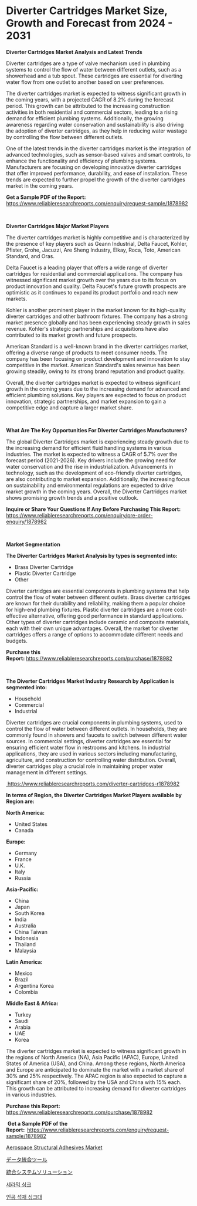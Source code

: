 <p><h1>Diverter Cartridges Market Size, Growth and Forecast from 2024 - 2031</h1></p><p><strong>Diverter Cartridges Market Analysis and Latest Trends</strong></p>
<p><p>Diverter cartridges are a type of valve mechanism used in plumbing systems to control the flow of water between different outlets, such as a showerhead and a tub spout. These cartridges are essential for diverting water flow from one outlet to another based on user preferences.</p><p>The diverter cartridges market is expected to witness significant growth in the coming years, with a projected CAGR of 8.2% during the forecast period. This growth can be attributed to the increasing construction activities in both residential and commercial sectors, leading to a rising demand for efficient plumbing systems. Additionally, the growing awareness regarding water conservation and sustainability is also driving the adoption of diverter cartridges, as they help in reducing water wastage by controlling the flow between different outlets.</p><p>One of the latest trends in the diverter cartridges market is the integration of advanced technologies, such as sensor-based valves and smart controls, to enhance the functionality and efficiency of plumbing systems. Manufacturers are focusing on developing innovative diverter cartridges that offer improved performance, durability, and ease of installation. These trends are expected to further propel the growth of the diverter cartridges market in the coming years.</p></p>
<p><strong>Get a Sample PDF of the Report:&nbsp;</strong> <a href="https://www.reliableresearchreports.com/enquiry/request-sample/1878982">https://www.reliableresearchreports.com/enquiry/request-sample/1878982</a></p>
<p>&nbsp;</p>
<p><strong>Diverter Cartridges Major Market Players</strong></p>
<p><p>The diverter cartridges market is highly competitive and is characterized by the presence of key players such as Geann Industrial, Delta Faucet, Kohler, Pfister, Grohe, Jacuzzi, Are Sheng Industry, Elkay, Roca, Toto, American Standard, and Oras. </p><p>Delta Faucet is a leading player that offers a wide range of diverter cartridges for residential and commercial applications. The company has witnessed significant market growth over the years due to its focus on product innovation and quality. Delta Faucet's future growth prospects are optimistic as it continues to expand its product portfolio and reach new markets.</p><p>Kohler is another prominent player in the market known for its high-quality diverter cartridges and other bathroom fixtures. The company has a strong market presence globally and has been experiencing steady growth in sales revenue. Kohler's strategic partnerships and acquisitions have also contributed to its market growth and future prospects.</p><p>American Standard is a well-known brand in the diverter cartridges market, offering a diverse range of products to meet consumer needs. The company has been focusing on product development and innovation to stay competitive in the market. American Standard's sales revenue has been growing steadily, owing to its strong brand reputation and product quality.</p><p>Overall, the diverter cartridges market is expected to witness significant growth in the coming years due to the increasing demand for advanced and efficient plumbing solutions. Key players are expected to focus on product innovation, strategic partnerships, and market expansion to gain a competitive edge and capture a larger market share.</p></p>
<p>&nbsp;</p>
<p><strong>What Are The Key Opportunities For Diverter Cartridges Manufacturers?</strong></p>
<p><p>The global Diverter Cartridges market is experiencing steady growth due to the increasing demand for efficient fluid handling systems in various industries. The market is expected to witness a CAGR of 5.7% over the forecast period (2021-2026). Key drivers include the growing need for water conservation and the rise in industrialization. Advancements in technology, such as the development of eco-friendly diverter cartridges, are also contributing to market expansion. Additionally, the increasing focus on sustainability and environmental regulations are expected to drive market growth in the coming years. Overall, the Diverter Cartridges market shows promising growth trends and a positive outlook.</p></p>
<p><strong>Inquire or Share Your Questions If Any Before Purchasing This Report:</strong> <a href="https://www.reliableresearchreports.com/enquiry/pre-order-enquiry/1878982">https://www.reliableresearchreports.com/enquiry/pre-order-enquiry/1878982</a></p>
<p>&nbsp;</p>
<p><strong>Market Segmentation</strong></p>
<p><strong>The Diverter Cartridges Market Analysis by types is segmented into:</strong></p>
<p><ul><li>Brass Diverter Cartridge</li><li>Plastic Diverter Cartridge</li><li>Other</li></ul></p>
<p><p>Diverter cartridges are essential components in plumbing systems that help control the flow of water between different outlets. Brass diverter cartridges are known for their durability and reliability, making them a popular choice for high-end plumbing fixtures. Plastic diverter cartridges are a more cost-effective alternative, offering good performance in standard applications. Other types of diverter cartridges include ceramic and composite materials, each with their own unique advantages. Overall, the market for diverter cartridges offers a range of options to accommodate different needs and budgets.</p></p>
<p><strong>Purchase this Report:&nbsp;</strong><a href="https://www.reliableresearchreports.com/purchase/1878982">https://www.reliableresearchreports.com/purchase/1878982</a></p>
<p>&nbsp;</p>
<p><strong>The Diverter Cartridges Market Industry Research by Application is segmented into:</strong></p>
<p><ul><li>Household</li><li>Commercial</li><li>Industrial</li></ul></p>
<p><p>Diverter cartridges are crucial components in plumbing systems, used to control the flow of water between different outlets. In households, they are commonly found in showers and faucets to switch between different water sources. In commercial settings, diverter cartridges are essential for ensuring efficient water flow in restrooms and kitchens. In industrial applications, they are used in various sectors including manufacturing, agriculture, and construction for controlling water distribution. Overall, diverter cartridges play a crucial role in maintaining proper water management in different settings.</p></p>
<p><a href="https://www.reliableresearchreports.com/diverter-cartridges-r1878982">&nbsp;https://www.reliableresearchreports.com/diverter-cartridges-r1878982</a></p>
<p><strong>In terms of Region, the Diverter Cartridges Market Players available by Region are:</strong></p>
<p>
    <p> <strong> North America: </strong>
        <ul>
            <li>United States</li>
            <li>Canada</li>
        </ul>
        </p> 
    <p> <strong> Europe: </strong>
        <ul>
            <li>Germany</li>
            <li>France</li>
            <li>U.K.</li>
            <li>Italy</li>
            <li>Russia</li>
        </ul>
        </p> 
    <p> <strong> Asia-Pacific: </strong>
        <ul>
            <li>China</li>
            <li>Japan</li>
            <li>South Korea</li>
            <li>India</li>
            <li>Australia</li>
            <li>China Taiwan</li>
            <li>Indonesia</li>
            <li>Thailand</li>
            <li>Malaysia</li>
        </ul>
        </p> 
    <p> <strong> Latin America: </strong>
        <ul>
            <li>Mexico</li>
            <li>Brazil</li>
            <li>Argentina Korea</li>
            <li>Colombia</li>
        </ul>
        </p> 
    <p> <strong> Middle East & Africa: </strong>
        <ul>
            <li>Turkey</li>
            <li>Saudi</li>
            <li>Arabia</li>
            <li>UAE</li>
            <li>Korea</li>
        </ul>
    </p>
    </p>
<p><p>The diverter cartridges market is expected to witness significant growth in the regions of North America (NA), Asia Pacific (APAC), Europe, United States of America (USA), and China. Among these regions, North America and Europe are anticipated to dominate the market with a market share of 30% and 25% respectively. The APAC region is also expected to capture a significant share of 20%, followed by the USA and China with 15% each. This growth can be attributed to increasing demand for diverter cartridges in various industries.</p></p>
<p><strong>Purchase this Report: </strong><a href="https://www.reliableresearchreports.com/purchase/1878982">https://www.reliableresearchreports.com/purchase/1878982</a></p>
<p>&nbsp;<strong>Get a Sample PDF of the Report:&nbsp;&nbsp;</strong><a href="https://www.reliableresearchreports.com/enquiry/request-sample/1878982">https://www.reliableresearchreports.com/enquiry/request-sample/1878982</a></p>
<p><strong></strong></p>
<p><p><a href="https://issuu.com/reportprime-2/docs/aerospace-structural-adhesives-market-size-2030.pp">Aerospace Structural Adhesives Market</a></p><p><a href="https://github.com/schmahlson/Market-Research-Report-List-1/blob/main/242163834722.md">データ統合ツール</a></p><p><a href="https://github.com/zjkmgcs938405/Market-Research-Report-List-1/blob/main/871815634719.md">統合システムソリューション</a></p><p><a href="https://github.com/durgin521/Market-Research-Report-List-1/blob/main/895253932006.md">세라믹 싱크</a></p><p><a href="https://github.com/novabrown3/Market-Research-Report-List-1/blob/main/926558532005.md">인공 석재 싱크대</a></p></p>